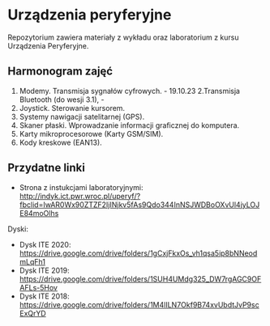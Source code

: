 # Urządzenia peryferyjne
Repozytorium zawiera materiały z wykładu oraz laboratorium z kursu Urządzenia Peryferyjne.

## Harmonogram zajęć
1. Modemy. Transmisja sygnałów cyfrowych. - 19.10.23
2.Transmisja Bluetooth (do wesji 3.1), - 
3. Joystick. Sterowanie kursorem.
4. Systemy nawigacji satelitarnej (GPS).
5. Skaner płaski. Wprowadzanie informacji graficznej do komputera.
6. Karty mikroprocesorowe (Karty GSM/SIM).
7. Kody kreskowe (EAN13).

## Przydatne linki
* Strona z instukcjami laboratoryjnymi: http://indyk.ict.pwr.wroc.pl/uperyf/?fbclid=IwAR0Wx90ZTZF2IjINjkv5fAs9Qdo344InNSJWDBoOXvUl4jyLOJE84moOlhs

Dyski:
* Dysk ITE 2020: https://drive.google.com/drive/folders/1gCxjFkxOs_vh1qsa5ip8bNNeodmLqFh1 
* Dysk ITE 2019: https://drive.google.com/drive/folders/1SUH4UMdg325_DW7rgAGC9OFAFLs-5Hov
* Dysk ITE 2018: https://drive.google.com/drive/folders/1M4lILN7Okf9B74xvUbdtJvP9scExQrYD